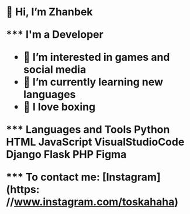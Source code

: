 <h1 align-"center"> 👋 Hi, I’m Zhanbek

*** I'm a Developer
- 👀 I’m interested in games and social media
- 🌱 I’m currently learning new languages
- 🥊 I love boxing

*** Languages and Tools
Python
HTML
JavaScript
VisualStudioCode
Django
Flask
PHP
Figma

*** To contact me:
[Instagram](https: //www.instagram.com/toskahaha)

